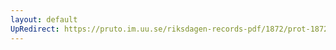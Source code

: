 ```yaml
---
layout: default
UpRedirect: https://pruto.im.uu.se/riksdagen-records-pdf/1872/prot-1872--ak--123.pdf
---
```

